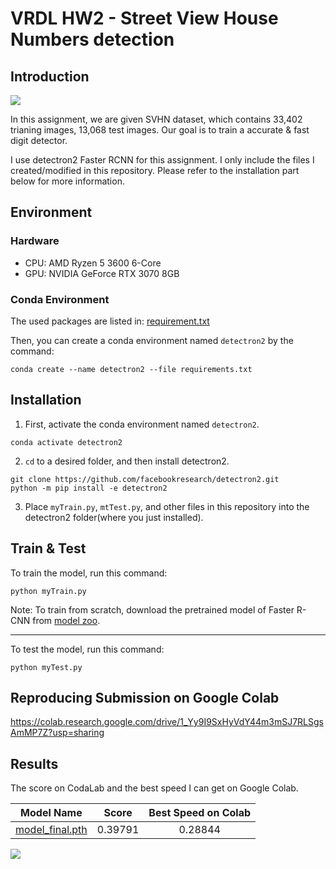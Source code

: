 # VRDL HW2 - Street View House Numbers detection
## Introduction
![](https://i.imgur.com/NTT13MA.jpg)

In this assignment, we are given SVHN dataset, which contains 33,402 trianing images, 13,068 test images. Our goal is to train a accurate & fast digit detector.

I use detectron2 Faster RCNN for this assignment. I only include the files I created/modified in this repository. Please refer to the installation part below for more information.

## Environment
### Hardware
* CPU: AMD Ryzen 5 3600 6-Core
* GPU: NVIDIA GeForce RTX 3070 8GB

### Conda Environment
The used packages are listed in: [requirement.txt](https://drive.google.com/file/d/1VramN_qDKc84G0tdbePsmDLBieb-zmnz/view?usp=sharing)

Then, you can create a conda environment named `detectron2` by the command:
```
conda create --name detectron2 --file requirements.txt
```

## Installation
1. First, activate the conda environment named `detectron2`.
```
conda activate detectron2
```

2. `cd` to a desired folder, and then install detectron2.
```
git clone https://github.com/facebookresearch/detectron2.git
python -m pip install -e detectron2
```

3. Place `myTrain.py`, `mtTest.py`, and other files in this repository into the detectron2 folder(where you just installed).

## Train & Test

To train the model, run this command:
```
python myTrain.py
```
Note: To train from scratch, download the pretrained model of Faster R-CNN from [model zoo](https://github.com/facebookresearch/detectron2/blob/main/MODEL_ZOO.md#faster-r-cnn).

---
To test the model, run this command:
```
python myTest.py
```

## Reproducing Submission on Google Colab
https://colab.research.google.com/drive/1_Yy9I9SxHyVdY44m3mSJ7RLSgsAmMP7Z?usp=sharing

## Results
The score on CodaLab and the best speed I can get on Google Colab.

| Model Name  | Score | Best Speed on Colab |
| :-: | :-: | :-: |
| [model_final.pth](https://drive.google.com/file/d/132S-PPWmu94KEXdnRephOi8oZ2VIub-V/view?usp=sharing)  |  0.39791  | 0.28844 |

![](https://i.imgur.com/WsXcQ9J.png)
